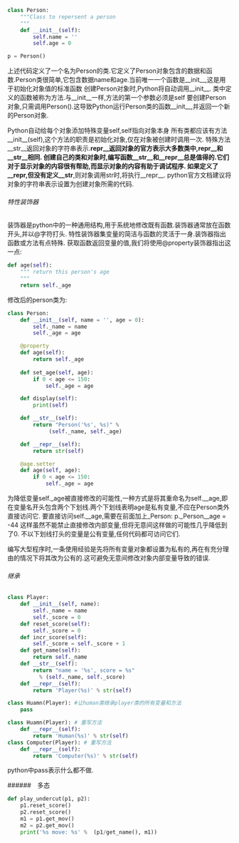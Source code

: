 
```python
class Person:
    """Class to repersent a person
    """
    def __init__(self):
        self.name = ''
        self.age = 0

p = Person()
```
上述代码定义了一个名为Person的类.它定义了Person对象包含的数据和函数.Person类很简单,它包含数据name和age.当前唯一一个函数是__init__,这是用于初始化对象值的标准函数
创建Person对象时,Python将自动调用__init__.
类中定义的函数被称为方法.与__init__一样,方法的第一个参数必须是self
要创建Person对象,只需调用Person().这导致Python运行Person类的函数__init__,并返回一个新的Person对象.

Python自动给每个对象添加特殊变量self,self指向对象本身
所有类都应该有方法__init__(self),这个方法的职责是初始化对象,仅在对象被创建时调用一次.
特殊方法__str__返回对象的字符串表示.__repr__返回对象的官方表示大多数类中,__repr__和__str__相同.
创建自己的类和对象时,编写函数__str__和__repr__总是值得的.它们对于显示对象的内容很有帮助,而显示对象的内容有助于调试程序.
如果定义了__repr__,但没有定义__str__,则对象调用str时,将执行__repr__.
python官方文档建议将对象的字符串表示设置为创建对象所需的代码.

###### 特性装饰器
装饰器是python中的一种通用结构,用于系统地修改既有函数.装饰器通常放在函数开头,并以@字符打头.
特性装饰器集变量的简洁与函数的灵活于一身.装饰器指出函数或方法有点特殊.
获取函数返回变量的值,我们将使用@property装饰器指出这一点:
```python
def age(self):
    """ return this person's age
    """
    return self._age
```
修改后的person类为:
```python
class Person:
    def __init__(self, name = '', age = 0):
        self._name = name
        self._age = age

    @property
    def age(self):
        return self._age
    
    def set_age(self, age):
        if 0 < age <= 150:
            self._age = age

    def display(self):
        print(self)

    def __str__(self):
        return "Person('%s', %s)" % 
             (self._name, self._age)

    def __repr__(self):
        return str(self)

    @age.setter
    def age(self, age):
        if 0 < age <= 150:
            self._age = age
```
为降低变量self._age被直接修改的可能性,一种方式是将其重命名为self.__age,即在变量名开头包含两个下划线.两个下划线表明age是私有变量,不应在Person类外直接访问它.
要直接访问self.__age,需要在前面加上_Person:
p._Person__age = -44
这样虽然不能禁止直接修改内部变量,但将无意间这样做的可能性几乎降低到了0.
不以下划线打头的变量是公有变量,任何代码都可访问它们.

编写大型程序时,一条使用经验是先将所有变量对象都设置为私有的,再在有充分理由的情况下将其改为公有的.这可避免无意间修改对象内部变量导致的错误.

###### 继承
```python
class Player:
    def __init__(self, name):
        self._name = name
        self._score = 0
    def reset_score(self):
        self._score = 0
    def incr_score(self):
        self._score = self._score + 1
    def get_name(self):
        return self._name
    def __str__(self):
        return "name = '%s', score = %s"
          % (self._name, self._score)
    def __repr__(self):
        return 'Player(%s)' % str(self)

class Huamn(Player): #让human类继承player类的所有变量和方法
    pass

class Huamn(Player): # 重写方法
    def __repr__(self):
        return 'Human(%s)' % str(self)
class Computer(Player): # 重写方法
    def __repr__(self):
        return 'Computer(%s)' % str(self)
```
python中pass表示什么都不做.


######　多态
```python
def play_undercut(p1, p2):
    p1.reset_score()
    p2.reset_score()
    m1 = p1.get_mov()
    m2 = p2.get_mov()
    print('%s move: %s' %  (p1/get_name(), m1))
```
